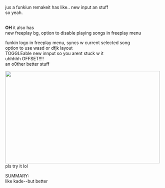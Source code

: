 <p><img src="https://imgur.com/Brgk440" alt="" />jus a funkiun remakeit has like.. new input an stuff<br />so yeah.</p>
<p><br /><strong>OH</strong> it also has<br />new freeplay bg, option to disable playing&nbsp;songs in freeplay menu</p>
<p>funkin logo in freeplay menu, syncs w current selected song<br />option to use wasd or dfjk layout<br />TOGGLEable new innput so you arent stuck w it<br />uhhhhh OFFSET!!!!<br />an o0ther better stuff</p>
<p><img src="https://filebin.net/6zj6q53a1g5srdna/peepee.png?t=hkvq8yqo" alt="" width="494" height="295" /><br />pls try it lol</p>
<p>SUMMARY:<br />like kade--but better</p>
